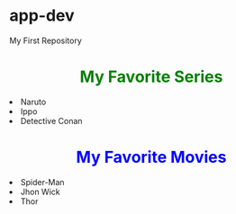 # app-dev
My First Repository
<html>
  <head>
  </head>
  <body>
    <center><h1 style="color:green"> My Favorite Series</h1></center>
      <li>Naruto</li>
      <li>Ippo</li>
      <li>Detective Conan</li>
    <center><h1 style="color:blue"> My Favorite Movies</h1></center>
  </body>
  <li>Spider-Man</li>
  <li>Jhon Wick</li>
  <li>Thor</li>
  </body>
  </html>
